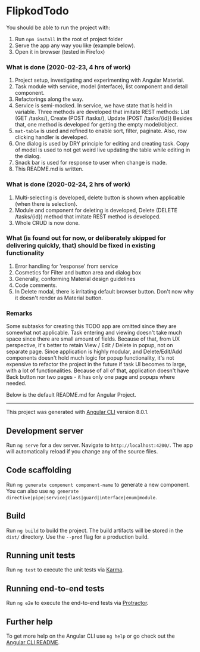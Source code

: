 # FlipkodTodo

You should be able to run the project with:
1. Run  `npm install` in the root of project folder
1. Serve the app any way you like (example below).
1. Open it in browser (tested in Firefox)
### What is done (2020-02-23, 4 hrs of work)
1. Project setup, investigating and experimenting with Angular Material.
1. Task module with service, model (interface), list component and detail component.
1. Refactorings along the way.
1. Service is semi-mocked. In service, we have state that is held in variable.
Three methods are developed that imitate REST methods: List (GET /tasks/), Create (POST /tasks/), Update (POST /tasks/{id})
Besides that, one method is developed for getting the empty model/object.
1. `mat-table` is used and refined to enable sort, filter, paginate. Also, row clicking handler is developed.
1. One dialog is used by DRY principle for editing and creating task. Copy of model is used to not get weird live updating
the table while editing in the dialog.
1. Snack bar is used for response to user when change is made.
1. This README.md is written.

### What is done (2020-02-24, 2 hrs of work)
1. Multi-selecting is developed, delete button is shown when applicable (when there is selection).
1. Module and component for deleting is developed, Delete (DELETE /tasks/{id}) method that imitate REST method is developed.
1. Whole CRUD is now done.

### What (is found out for now, or deliberately skipped for delivering quickly, that) should be fixed in existing functionality
1. Error handling for 'response' from service
1. Cosmetics for Filter and button area and dialog box
1. Generally, conforming Material design guidelines
1. Code comments.
1. In Delete modal, there is irritating default browser button. Don't now why it doesn't render as Material button.

### Remarks
Some subtasks for creating this TODO app are omitted since they are somewhat not applicable. Task entering and
viewing doesn't take much space since there are small amount of fields. Because of that, from UX perspective, 
it's better to retain View / Edit / Delete in popup, not on separate page. Since application is highly modular,
and Delete/Edit/Add components doesn't hold much logic for popup functionality, it's not expensive to refactor
the project in the future if task UI becomes to large, with a lot of functionalities. Because of all of that,
application doesn't have Back button nor two pages - it has only one page and popups where needed.

Below is the default README.md for Angular Project. 

___

This project was generated with [Angular CLI](https://github.com/angular/angular-cli) version 8.0.1.

## Development server

Run `ng serve` for a dev server. Navigate to `http://localhost:4200/`. The app will automatically reload if you change any of the source files.

## Code scaffolding

Run `ng generate component component-name` to generate a new component. You can also use `ng generate directive|pipe|service|class|guard|interface|enum|module`.

## Build

Run `ng build` to build the project. The build artifacts will be stored in the `dist/` directory. Use the `--prod` flag for a production build.

## Running unit tests

Run `ng test` to execute the unit tests via [Karma](https://karma-runner.github.io).

## Running end-to-end tests

Run `ng e2e` to execute the end-to-end tests via [Protractor](http://www.protractortest.org/).

## Further help

To get more help on the Angular CLI use `ng help` or go check out the [Angular CLI README](https://github.com/angular/angular-cli/blob/master/README.md).
